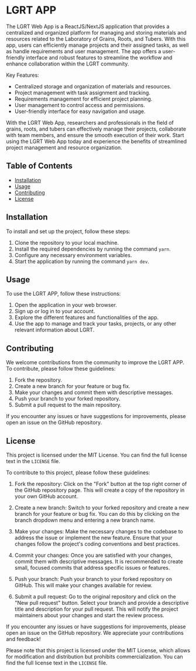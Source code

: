 # LGRT APP

The LGRT Web App is a ReactJS/NextJS application that provides a centralized and organized platform for managing and storing materials and resources related to the Laboratory of Grains, Roots, and Tubers. With this app, users can efficiently manage projects and their assigned tasks, as well as handle requirements and user management. The app offers a user-friendly interface and robust features to streamline the workflow and enhance collaboration within the LGRT community.

Key Features:
- Centralized storage and organization of materials and resources.
- Project management with task assignment and tracking.
- Requirements management for efficient project planning.
- User management to control access and permissions.
- User-friendly interface for easy navigation and usage.

With the LGRT Web App, researchers and professionals in the field of grains, roots, and tubers can effectively manage their projects, collaborate with team members, and ensure the smooth execution of their work. Start using the LGRT Web App today and experience the benefits of streamlined project management and resource organization.


## Table of Contents

- [Installation](#installation)
- [Usage](#usage)
- [Contributing](#contributing)
- [License](#license)

## Installation
To install and set up the project, follow these steps:
1. Clone the repository to your local machine.
2. Install the required dependencies by running the command `yarn`.
3. Configure any necessary environment variables.
4. Start the application by running the command `yarn dev`.

## Usage
To use the LGRT APP, follow these instructions:
1. Open the application in your web browser.
2. Sign up or log in to your account.
3. Explore the different features and functionalities of the app.
4. Use the app to manage and track your tasks, projects, or any other relevant information about LGRT.

## Contributing
We welcome contributions from the community to improve the LGRT APP. To contribute, please follow these guidelines:
1. Fork the repository.
2. Create a new branch for your feature or bug fix.
3. Make your changes and commit them with descriptive messages.
4. Push your branch to your forked repository.
5. Submit a pull request to the main repository.

If you encounter any issues or have suggestions for improvements, please open an issue on the GitHub repository.

## License

This project is licensed under the MIT License. You can find the full license text in the `LICENSE` file.

To contribute to this project, please follow these guidelines:

1. Fork the repository: Click on the "Fork" button at the top right corner of the GitHub repository page. This will create a copy of the repository in your own GitHub account.

2. Create a new branch: Switch to your forked repository and create a new branch for your feature or bug fix. You can do this by clicking on the branch dropdown menu and entering a new branch name.

3. Make your changes: Make the necessary changes to the codebase to address the issue or implement the new feature. Ensure that your changes follow the project's coding conventions and best practices.

4. Commit your changes: Once you are satisfied with your changes, commit them with descriptive messages. It is recommended to create small, focused commits that address specific issues or features.

5. Push your branch: Push your branch to your forked repository on GitHub. This will make your changes available for review.

6. Submit a pull request: Go to the original repository and click on the "New pull request" button. Select your branch and provide a descriptive title and description for your pull request. This will notify the project maintainers about your changes and start the review process.

If you encounter any issues or have suggestions for improvements, please open an issue on the GitHub repository. We appreciate your contributions and feedback!

Please note that this project is licensed under the MIT License, which allows for modification and distribution but prohibits commercialization. You can find the full license text in the `LICENSE` file.


